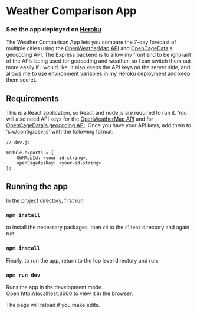 # Weather Comparison App

### See the app deployed on [Heroku](https://comp-weather.herokuapp.com/)

The Weather Comparison App lets you compare the 7-day forecast of multiple cities using the [OpenWeatherMap API](https://openweathermap.org/api) and [OpenCageData](https://opencagedata.com/)'s geocoding API. The Express backend is to allow my front end to be ignorant of the APIs being used for geocoding and weather, so I can switch them out more easily if I would like. It also keeps the API keys on the server side, and allows me to use environment variables in my Heroku deployment and keep them secret.

## Requirements

This is a React application, so React and node.js are required to run it. You will also need API keys for the [OpenWeatherMap API](https://openweathermap.org/api) and for [OpenCageData's geocoding API](https://opencagedata.com/). Once you have your API keys, add them to 'src/config/dev.js' with the following format:
```
// dev.js

module.exports = {
    OWMAppId: <your-id-string>,
    openCageApiKey: <your-id-string>
};
```

## Running the app

In the project directory, first run:

### `npm install`

to install the necessary packages, then `cd` to the `client` directory and again run:

### `npm install`

Finally, to run the app, return to the top level directory and run:

### `npm run dev`

Runs the app in the development mode.\
Open [http://localhost:3000](http://localhost:3000) to view it in the browser.

The page will reload if you make edits.

